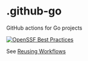 # .github-go
GitHub actions for Go projects

[![OpenSSF Best Practices](https://www.bestpractices.dev/projects/7967/badge)](https://www.bestpractices.dev/projects/7967)

See [Reusing Workflows](https://docs.github.com/en/actions/using-workflows/reusing-workflows)
